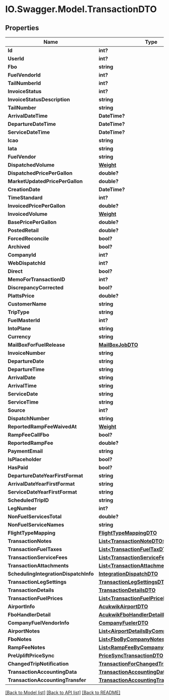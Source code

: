 # IO.Swagger.Model.TransactionDTO
## Properties

Name | Type | Description | Notes
------------ | ------------- | ------------- | -------------
**Id** | **int?** |  | [optional] 
**UserId** | **int?** |  | [optional] 
**Fbo** | **string** |  | [optional] 
**FuelVendorId** | **int?** |  | [optional] 
**TailNumberId** | **int?** |  | [optional] 
**InvoiceStatus** | **int?** |  | [optional] 
**InvoiceStatusDescription** | **string** |  | [optional] 
**TailNumber** | **string** |  | [optional] 
**ArrivalDateTime** | **DateTime?** |  | [optional] 
**DepartureDateTime** | **DateTime?** |  | [optional] 
**ServiceDateTime** | **DateTime?** |  | [optional] 
**Icao** | **string** |  | [optional] 
**Iata** | **string** |  | [optional] 
**FuelVendor** | **string** |  | [optional] 
**DispatchedVolume** | [**Weight**](Weight.md) |  | [optional] 
**DispatchedPricePerGallon** | **double?** |  | [optional] 
**MarketUpdatedPricePerGallon** | **double?** |  | [optional] 
**CreationDate** | **DateTime?** |  | [optional] 
**TimeStandard** | **int?** |  | [optional] 
**InvoicedPricePerGallon** | **double?** |  | [optional] 
**InvoicedVolume** | [**Weight**](Weight.md) |  | [optional] 
**BasePricePerGallon** | **double?** |  | [optional] 
**PostedRetail** | **double?** |  | [optional] 
**ForcedReconcile** | **bool?** |  | [optional] 
**Archived** | **bool?** |  | [optional] 
**CompanyId** | **int?** |  | [optional] 
**WebDispatchId** | **int?** |  | [optional] 
**Direct** | **bool?** |  | [optional] 
**MemoForTransactionID** | **int?** |  | [optional] 
**DiscrepancyCorrected** | **bool?** |  | [optional] 
**PlattsPrice** | **double?** |  | [optional] 
**CustomerName** | **string** |  | [optional] 
**TripType** | **string** |  | [optional] 
**FuelMasterId** | **int?** |  | [optional] 
**IntoPlane** | **string** |  | [optional] 
**Currency** | **string** |  | [optional] 
**MailBoxForFuelRelease** | [**MailBoxJobDTO**](MailBoxJobDTO.md) |  | [optional] 
**InvoiceNumber** | **string** |  | [optional] 
**DepartureDate** | **string** |  | [optional] 
**DepartureTime** | **string** |  | [optional] 
**ArrivalDate** | **string** |  | [optional] 
**ArrivalTime** | **string** |  | [optional] 
**ServiceDate** | **string** |  | [optional] 
**ServiceTime** | **string** |  | [optional] 
**Source** | **int?** |  | [optional] 
**DispatchNumber** | **string** |  | [optional] 
**ReportedRampFeeWaivedAt** | [**Weight**](Weight.md) |  | [optional] 
**RampFeeCallFbo** | **bool?** |  | [optional] 
**ReportedRampFee** | **double?** |  | [optional] 
**PaymentEmail** | **string** |  | [optional] 
**IsPlaceholder** | **bool?** |  | [optional] 
**HasPaid** | **bool?** |  | [optional] 
**DepartureDateYearFirstFormat** | **string** |  | [optional] 
**ArrivalDateYearFirstFormat** | **string** |  | [optional] 
**ServiceDateYearFirstFormat** | **string** |  | [optional] 
**ScheduledTripID** | **string** |  | [optional] 
**LegNumber** | **int?** |  | [optional] 
**NonFuelServicesTotal** | **double?** |  | [optional] 
**NonFuelServiceNames** | **string** |  | [optional] 
**FlightTypeMapping** | [**FlightTypeMappingDTO**](FlightTypeMappingDTO.md) |  | [optional] 
**TransactionNotes** | [**List&lt;TransactionNoteDTO&gt;**](TransactionNoteDTO.md) |  | [optional] 
**TransactionFuelTaxes** | [**List&lt;TransactionFuelTaxDTO&gt;**](TransactionFuelTaxDTO.md) |  | [optional] 
**TransactionServiceFees** | [**List&lt;TransactionServiceFeeDTO&gt;**](TransactionServiceFeeDTO.md) |  | [optional] 
**TransactionAttachments** | [**List&lt;TransactionAttachmentDTO&gt;**](TransactionAttachmentDTO.md) |  | [optional] 
**SchedulingIntegrationDispatchInfo** | [**IntegrationDispatchDTO**](IntegrationDispatchDTO.md) |  | [optional] 
**TransactionLegSettings** | [**TransactionLegSettingsDTO**](TransactionLegSettingsDTO.md) |  | [optional] 
**TransactionDetails** | [**TransactionDetailsDTO**](TransactionDetailsDTO.md) |  | [optional] 
**TransactionFuelPrices** | [**List&lt;TransactionFuelPriceResultDTO&gt;**](TransactionFuelPriceResultDTO.md) |  | [optional] 
**AirportInfo** | [**AcukwikAirportDTO**](AcukwikAirportDTO.md) |  | [optional] 
**FboHandlerDetail** | [**AcukwikFboHandlerDetailDTO**](AcukwikFboHandlerDetailDTO.md) |  | [optional] 
**CompanyFuelVendorInfo** | [**CompanyFuelerDTO**](CompanyFuelerDTO.md) |  | [optional] 
**AirportNotes** | [**List&lt;AirportDetailsByCompanyNotesDTO&gt;**](AirportDetailsByCompanyNotesDTO.md) |  | [optional] 
**FboNotes** | [**List&lt;FboByCompanyNotesDTO&gt;**](FboByCompanyNotesDTO.md) |  | [optional] 
**RampFeeNotes** | [**List&lt;RampFeeByCompanyNoteDTO&gt;**](RampFeeByCompanyNoteDTO.md) |  | [optional] 
**PreUpliftPriceSync** | [**PriceSyncTransactionDTO**](PriceSyncTransactionDTO.md) |  | [optional] 
**ChangedTripNotification** | [**TransactionForChangedTripDTO**](TransactionForChangedTripDTO.md) |  | [optional] 
**TransactionAccountingData** | [**TransactionAccountingDataDTO**](TransactionAccountingDataDTO.md) |  | [optional] 
**TransactionAccountingTransfer** | [**TransactionAccountingTransferDTO**](TransactionAccountingTransferDTO.md) |  | [optional] 

[[Back to Model list]](../README.md#documentation-for-models) [[Back to API list]](../README.md#documentation-for-api-endpoints) [[Back to README]](../README.md)


